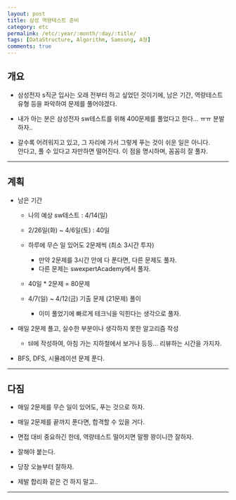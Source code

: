 ```yaml
---
layout: post
title: 삼성 역량테스트 준비
category: etc
permalink: /etc/:year/:month/:day/:title/
tags: [DataStructure, Algorithm, Samsung, A형]
comments: true
---
```


## 개요

* 삼성전자 s직군 입사는 오래 전부터 하고 싶었던 것이기에, 남은 기간, 역량테스트 유형 등을 파악하여 문제를 풀어야겠다. 

* 내가 아는 분은 삼성전자 sw테스트를 위해 400문제를 풀었다고 한다... ㅠㅠ 분발하자..

* 갈수록 어려워지고 있고, 그 자리에 가서 그렇게 푸는 것이 쉬운 일은 아니다.<br>
안다고, 풀 수 있다고 자만하면 떨어진다. 이 점을 명시하며, 꼼꼼히 잘 풀자.

---
## 계획

* 남은 기간
    * 나의 예상 sw테스트 : 4/14(일)

    * 2/26일(화) ~ 4/6일(토) : 40일

    * 하루에 무슨 일 있어도 2문제씩 (최소 3시간 투자)
        * 만약 2문제를 3시간 안에 다 푼다면, 다른 문제도 풀자.
        * 다른 문제는 swexpertAcademy에서 풀자.

    * 40일 * 2문제 = 80문제

    * 4/7(일) ~ 4/12(금) 기출 문제 (21문제) 풀이
        * 이미 풀었기에 빠르게 테크닉을 익힌다는 생각으로 풀자.


* 매일 2문제 풀고, 실수한 부분이나 생각하지 못한 알고리즘 작성
    * til에 작성하여, 아침 가는 지하철에서 보거나 등등... 리뷰하는 시간을 가지자.

* BFS, DFS, 시뮬레이션 문제 푼다. 

---

## 다짐

* 매일 2문제를 무슨 일이 있어도, 푸는 것으로 하자.

* 매일 2문제를 끝까지 푼다면, 합격할 수 있을 거다.

* 면접 대비 중요하긴 한데, 역량테스트 떨어지면 말짱 꽝이니깐 잘하자.

* 잘해야 붙는다.

* 당장 오늘부터 잘하자.

* 제발 합리화 같은 건 하지 말고..

---